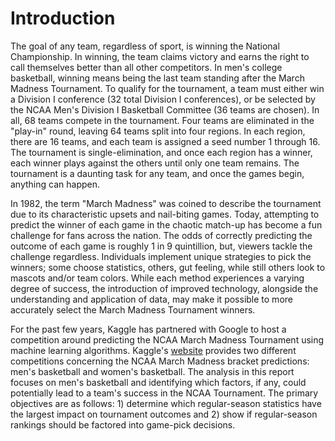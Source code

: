 # Introduction

  The goal of any team, regardless of sport, is winning the National Championship. In winning, the team claims victory and earns the right to call themselves better than all other competitors. In men's college basketball, winning means being the last team standing after the March Madness Tournament. To qualify for the tournament, a team must either win a Division I conference (32 total Division I conferences), or be selected by the NCAA Men's Division I Basketball Committee (36 teams are chosen). In all, 68 teams compete in the tournament. Four teams are eliminated in the "play-in" round, leaving 64 teams split into four regions. In each region, there are 16 teams, and each team is assigned a seed number 1 through 16. The tournament is single-elimination, and once each region has a winner, each winner plays against the others until only one team remains. The tournament is a daunting task for any team, and once the games begin, anything can happen.

  In 1982, the term "March Madness" was coined to describe the tournament due to its characteristic upsets and nail-biting games. Today, attempting to predict the winner of each game in the chaotic match-up has become a fun challenge for fans across the nation. The odds of correctly predicting the outcome of each game is roughly 1 in 9 quintillion, but, viewers tackle the challenge regardless. Individuals implement unique strategies to pick the winners; some choose statistics, others, gut feeling, while still others look to mascots and/or team colors. While each method experiences a varying degree of success, the introduction of improved technology, alongside the understanding and application of data, may make it possible to more accurately select the March Madness Tournament winners.

  For the past few years, Kaggle has partnered with Google to host a competition around predicting the NCAA March Madness Tournament using machine learning algorithms. Kaggle's [website](https://www.kaggle.com/competitions) provides two different competitions concerning the NCAA March Madness bracket predictions: men's basketball and women's basketball. The analysis in this report focuses on men's basketball and identifying which factors, if any, could potentially lead to a team's success in the NCAA Tournament. The primary objectives are as follows: 1) determine which regular-season statistics have the largest impact on tournament outcomes and 2) show if regular-season rankings should be factored into game-pick decisions. 
